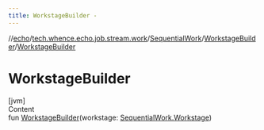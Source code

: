 ```yaml
---
title: WorkstageBuilder -
---
```

//[echo](../../../index.md)/[tech.whence.echo.job.stream.work](../../index.md)/[SequentialWork](../index.md)/[WorkstageBuilder](index.md)/[WorkstageBuilder](-workstage-builder.md)



# WorkstageBuilder  
[jvm]  
Content  
fun [WorkstageBuilder](-workstage-builder.md)(workstage: [SequentialWork.Workstage](../-workstage/index.md))  



